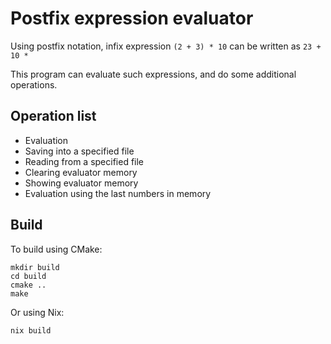 # Postfix expression evaluator

Using postfix notation, infix expression `(2 + 3) * 10` can be written as `23 + 10 *`

This program can evaluate such expressions, and do some additional operations.

## Operation list

- Evaluation
- Saving into a specified file
- Reading from a specified file
- Clearing evaluator memory
- Showing evaluator memory
- Evaluation using the last numbers in memory

## Build

To build using CMake:

```shell
mkdir build
cd build
cmake ..
make
```

Or using Nix:

```shell
nix build
```
